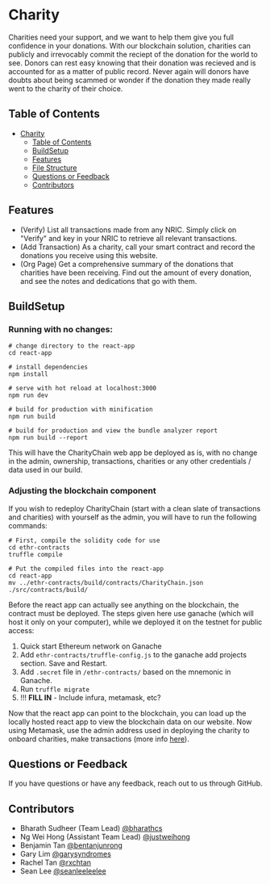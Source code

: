 # Charity

Charities need your support, and we want to help them give you full confidence in your donations.
With our blockchain solution, charities can publicly and irrevocably commit the reciept of the donation for the world to see.
Donors can rest easy knowing that their donation was recieved and is accounted for as a matter of public record.
Never again will donors have doubts about being scammed or wonder if the donation they made really went to the charity of their choice.

## Table of Contents

- [Charity](#charity)
  - [Table of Contents](#table-of-contents)
  - [BuildSetup](#buildsetup)
  - [Features](#features)
  - [File Structure](#file-structure)
  - [Questions or Feedback](#questions-or-feedback)
  - [Contributors](#contributors)

## Features

- (Verify) List all transactions made from any NRIC. Simply click on "Verify" and key in your NRIC to retrieve all relevant transactions.
- (Add Transaction) As a charity, call your smart contract and record the donations you receive using this website. 
- (Org Page) Get a comprehensive summary of the donations that charities have been receiving. Find out the amount of every donation, and see the notes and dedications that go with them.

## BuildSetup

### Running with no changes:

```
# change directory to the react-app
cd react-app

# install dependencies
npm install

# serve with hot reload at localhost:3000
npm run dev

# build for production with minification
npm run build

# build for production and view the bundle analyzer report
npm run build --report
```

This will have the CharityChain web app be deployed as is, with no change in the admin, ownership, transactions, charities or any other credentials / data used in our build.

### Adjusting the blockchain component

If you wish to redeploy CharityChain (start with a clean slate of transactions and charities) with yourself as the admin, you will have to run the following commands:

```
# First, compile the solidity code for use
cd ethr-contracts
truffle compile

# Put the compiled files into the react-app
cd react-app
mv ../ethr-contracts/build/contracts/CharityChain.json ./src/contracts/build/
```

Before the react app can actually see anything on the blockchain, the contract must be deployed.
The steps given here use ganache (which will host it only on your computer), while we deployed it on the testnet for public access:

1. Quick start Ethereum network on Ganache
1. Add `ethr-contracts/truffle-config.js` to the ganache add projects section. Save and Restart.
1. Add `.secret` file in `/ethr-contracts/` based on the mnemonic in Ganache.
1. Run `truffle migrate`
1. !!! **FILL IN** - Include infura, metamask, etc?

Now that the react app can point to the blockchain, you can load up the locally hosted react app to view the blockchain data on our website.
Now using Metamask, use the admin address used in deploying the charity to onboard charities, make transactions (more info [here](https://www.trufflesuite.com/docs/truffle/getting-started/truffle-with-metamask)).

## Questions or Feedback

If you have questions or have any feedback, reach out to us through GitHub.

## Contributors

- Bharath Sudheer (Team Lead) [@bharathcs](https://github.com/bharathcs)
- Ng Wei Hong (Assistant Team Lead) [@justweihong](https://github.com/justweihong)
- Benjamin Tan [@bentanjunrong](https://github.com/bentanjunrong)
- Gary Lim [@garysyndromes](https://github.com/garysyndromes/)
- Rachel Tan [@rxchtan](https://github.com/rxchtan)
- Sean Lee [@seanleeleelee](https://github.com/seanleeleelee)
